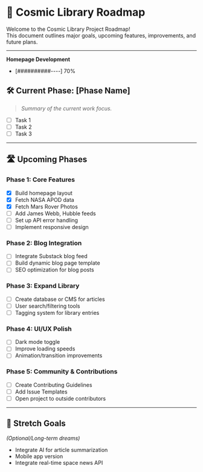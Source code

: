 # 🚀 Cosmic Library Roadmap

Welcome to the Cosmic Library Project Roadmap!  
This document outlines major goals, upcoming features, improvements, and future plans.

---

**Homepage Development**
- [##########----] 70%


## 🛠️ Current Phase: [Phase Name]
> _Summary of the current work focus._

- [ ] Task 1
- [ ] Task 2
- [ ] Task 3

---

## 🛣️ Upcoming Phases

### Phase 1: Core Features
- [x] Build homepage layout
- [x] Fetch NASA APOD data
- [x] Fetch Mars Rover Photos
- [ ] Add James Webb, Hubble feeds
- [ ] Set up API error handling
- [ ] Implement responsive design

### Phase 2: Blog Integration
- [ ] Integrate Substack blog feed
- [ ] Build dynamic blog page template
- [ ] SEO optimization for blog posts

### Phase 3: Expand Library
- [ ] Create database or CMS for articles
- [ ] User search/filtering tools
- [ ] Tagging system for library entries

### Phase 4: UI/UX Polish
- [ ] Dark mode toggle
- [ ] Improve loading speeds
- [ ] Animation/transition improvements

### Phase 5: Community & Contributions
- [ ] Create Contributing Guidelines
- [ ] Add Issue Templates
- [ ] Open project to outside contributors

---

## 🌟 Stretch Goals
_(Optional/Long-term dreams)_
- Integrate AI for article summarization
- Mobile app version
- Integrate real-time space news API
